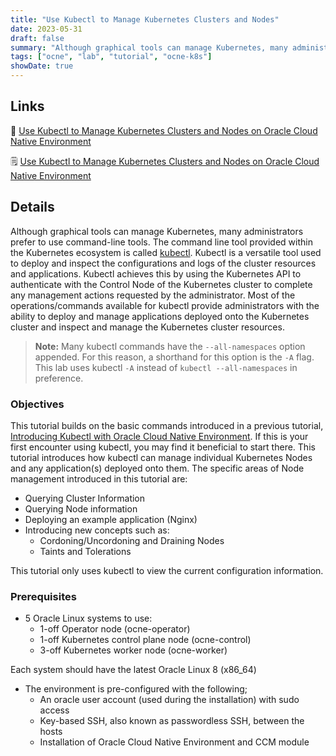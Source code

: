 ```yaml
---
title: "Use Kubectl to Manage Kubernetes Clusters and Nodes"
date: 2023-05-31
draft: false
summary: "Although graphical tools can manage Kubernetes, many administrators prefer to use command-line tools. The command line tool provided within the Kubernetes ecosystem is called [kubectl](https://kubernetes.io/docs/reference/kubectl/kubectl/). Kubectl is a versatile tool used to deploy and inspect the configurations and logs of the cluster resources and applications."
tags: ["ocne", "lab", "tutorial", "ocne-k8s"]
showDate: true
---
```


## Links

:crescent_moon: [Use Kubectl to Manage Kubernetes Clusters and Nodes on Oracle Cloud Native Environment](https://luna.oracle.com/lab/4b16d141-4825-4d54-98f3-ce7babbea45c)

:spiral_notepad: [Use Kubectl to Manage Kubernetes Clusters and Nodes on Oracle Cloud Native Environment](https://docs.oracle.com/en/learn/ocne-kubectl-cluster/)

## Details

Although graphical tools can manage Kubernetes, many administrators prefer to use command-line tools. The command line tool provided within the Kubernetes ecosystem is called [kubectl](https://kubernetes.io/docs/reference/kubectl/kubectl/). Kubectl is a versatile tool used to deploy and inspect the configurations and logs of the cluster resources and applications. Kubectl achieves this by using the Kubernetes API to authenticate with the Control Node of the Kubernetes cluster to complete any management actions requested by the administrator.
Most of the operations/commands available for kubectl provide administrators with the ability to deploy and manage applications deployed onto the Kubernetes cluster and inspect and manage the Kubernetes cluster resources.

> **Note:** Many kubectl commands have the `--all-namespaces` option appended. For this reason, a shorthand for this option is the `-A` flag. This lab uses kubectl `-A` instead of `kubectl --all-namespaces` in preference.

### Objectives

This tutorial builds on the basic commands introduced in a previous tutorial, [Introducing Kubectl with Oracle Cloud Native Environment](https://docs.oracle.com/en/learn/ocne-kubectl-intro). If this is your first encounter using kubectl, you may find it beneficial to start there. This tutorial introduces how kubectl can manage individual Kubernetes Nodes and any application(s) deployed onto them. The specific areas of Node management introduced in this tutorial are:

- Querying Cluster Information
- Querying Node information
- Deploying an example application (Nginx)
- Introducing new concepts such as:
  - Cordoning/Uncordoning and Draining Nodes
  - Taints and Tolerations

This tutorial only uses kubectl to view the current configuration information.

### Prerequisites

- 5 Oracle Linux systems to use:
  - 1-off Operator node (ocne-operator)
  - 1-off Kubernetes control plane node (ocne-control)
  - 3-off Kubernetes worker node (ocne-worker)

Each system should have the latest Oracle Linux 8 (x86_64)

- The environment is pre-configured with the following;
  - An oracle user account (used during the installation) with sudo access
  - Key-based SSH, also known as passwordless SSH, between the hosts
  - Installation of Oracle Cloud Native Environment and CCM module
